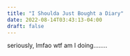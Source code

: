 ```yaml
---
title: "I Shoulda Just Bought a Diary"
date: 2022-08-14T03:43:13-04:00
draft: false
---
```


seriously, lmfao wtf am I doing........